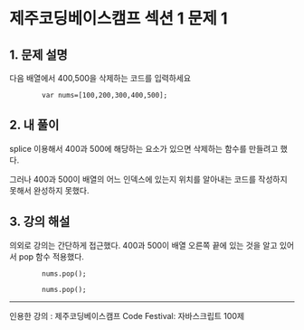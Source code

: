 # 제주코딩베이스캠프 섹션 1 문제 1

## 1. 문제 설명

다음 배열에서 400,500을 삭제하는 코드를 입력하세요
	
            var nums=[100,200,300,400,500];

## 2. 내 풀이

splice 이용해서 400과 500에 해당하는 요소가 있으면 삭제하는 함수를 만들려고 했다.

그러나 400과 500이 배열의 어느 인덱스에 있는지 위치를 알아내는 코드를 작성하지 못해서 완성하지 못했다.

## 3. 강의 해설

의외로 강의는 간단하게 접근했다. 400과 500이 배열 오른쪽 끝에 있는 것을 알고 있어서 pop 함수 적용했다.

            nums.pop(); 
            
            nums.pop();


***

인용한 강의 : 제주코딩베이스캠프 Code Festival: 자바스크립트 100제